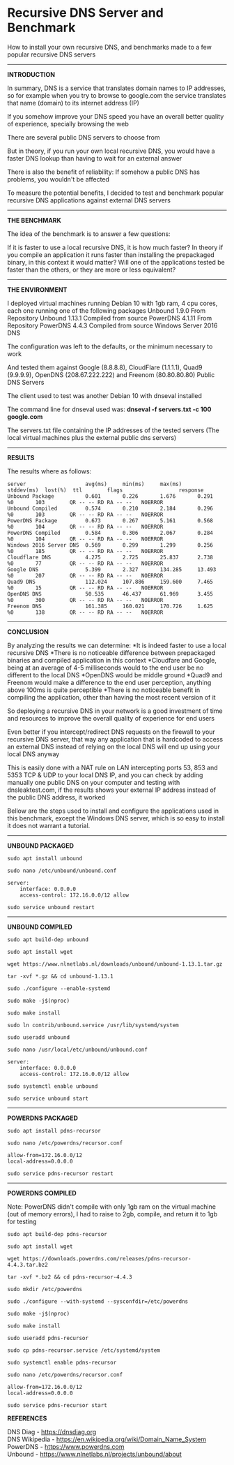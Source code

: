 # Recursive DNS Server and Benchmark
How to install your own recursive DNS, and benchmarks made to a few popular recursive DNS servers

---

<b>INTRODUCTION</b>

In summary, DNS is a service that translates domain names to IP addresses, so for example when you try to browse to google.com the service translates that name (domain) to its internet address (IP)

If you somehow improve your DNS speed you have an overall better quality of experience, specially browsing the web

There are several public DNS servers to choose from

But in theory, if you run your own local recursive DNS, you would have a faster DNS lookup than having to wait for an external answer

There is also the benefit of reliability: If somehow a public DNS has problems, you wouldn't be affected 

To measure the potential benefits, I decided to test and benchmark popular recursive DNS applications against external DNS servers


---

<b>THE BENCHMARK</b>

The idea of the benchmark is to answer a few questions:

If it is faster to use a local recursive DNS, it is how much faster?
In theory if you compile an application it runs faster than installing the prepackaged binary, in this context it would matter?
Will one of the applications tested be faster than the others, or they are more or less equivalent?


---

<b>THE ENVIRONMENT</B>

I deployed virtual machines running Debian 10 with 1gb ram, 4 cpu cores, each one running one of the following packages
Unbound 1.9.0 From Repository
Unbound 1.13.1 Compiled from source
PowerDNS 4.1.11 From Repository
PowerDNS 4.4.3 Compiled from source
Windows Server 2016 DNS

The configuration was left to the defaults, or the minimum necessary to work

And tested them against Google (8.8.8.8), CloudFlare (1.1.1.1), Quad9 (9.9.9.9), OpenDNS (208.67.222.222) and Freenom (80.80.80.80) Public DNS Servers

The client used to test was another Debian 10 with dnseval installed

The command line for dnseval used was: <b>dnseval -f servers.txt -c 100 google.com</b>

The servers.txt file containing the IP addresses of the tested servers (The local virtual machines plus the external public dns servers)


---

<b>RESULTS</b>

The results where as follows:

    server                   avg(ms)     min(ms)     max(ms)     stddev(ms)  lost(%)  ttl        flags                  response
    Unbound Package          0.601       0.226       1.676       0.291       %0       103        QR -- -- RD RA -- --   NOERROR             
    Unbound Compiled         0.574       0.210       2.184       0.296       %0       103        QR -- -- RD RA -- --   NOERROR             
    PowerDNS Package         0.673       0.267       5.161       0.568       %0       104        QR -- -- RD RA -- --   NOERROR             
    PowerDNS Compiled        0.584       0.306       2.067       0.284       %0       104        QR -- -- RD RA -- --   NOERROR             
    Windows 2016 Server DNS  0.569       0.299       1.299       0.256       %0       185        QR -- -- RD RA -- --   NOERROR             
    Cloudflare DNS           4.275       2.725       25.837      2.738       %0       77         QR -- -- RD RA -- --   NOERROR             
    Google DNS               5.399       2.327       134.285     13.493      %0       207        QR -- -- RD RA -- --   NOERROR             
    Quad9 DNS                112.024     107.886     159.600     7.465       %0       15         QR -- -- RD RA -- --   NOERROR             
    OpenDNS DNS              50.535      46.437      61.969      3.455       %0       300        QR -- -- RD RA -- --   NOERROR             
    Freenom DNS              161.385     160.021     170.726     1.625       %0       138        QR -- -- RD RA -- --   NOERROR


---

<b>CONCLUSION</b>

By analyzing the results we can determine:
*It is indeed faster to use a local recursive DNS
*There is no noticeable difference between prepackaged binaries and compiled application in this context
*Cloudfare and Google, being at an average of 4-5 milliseconds would to the end user be no different to the local DNS
*OpenDNS would be middle ground
*Quad9 and Freenom would make a difference to the end user perception, anything above 100ms is quite perceptible
*There is no noticeable benefit in compiling the application, other than having the most recent version of it

So deploying a recursive DNS in your network is a good investment of time and resources to improve the overall quality of experience for end users

Even better if you intercept/redirect DNS requests on the firewall to your recursive DNS server, that way any application that is hardcoded to access an external DNS instead of relying on the local DNS will end up using your local DNS anyway

This is easily done with a NAT rule on LAN intercepting ports 53, 853 and 5353 TCP & UDP to your local DNS IP, and you can check by adding manually one public DNS on your computer and testing with dnsleaktest.com, if the results shows your external IP address instead of the public DNS address, it worked

Bellow are the steps used to install and configure the applications used in this benchmark, except the Windows DNS server, which is so easy to install it does not warrant a tutorial.

---

<b>UNBOUND PACKAGED</b>

    sudo apt install unbound
    
    sudo nano /etc/unbound/unbound.conf
    
    server:
        interface: 0.0.0.0
        access-control: 172.16.0.0/12 allow
    	
    sudo service unbound restart    


---

<b>UNBOUND COMPILED</b>

    sudo apt build-dep unbound
    
    sudo apt install wget
    
    wget https://www.nlnetlabs.nl/downloads/unbound/unbound-1.13.1.tar.gz
    
    tar -xvf *.gz && cd unbound-1.13.1
    
    sudo ./configure --enable-systemd
    
    sudo make -j$(nproc)
    
    sudo make install
    
    sudo ln contrib/unbound.service /usr/lib/systemd/system
    
    sudo useradd unbound
    
    sudo nano /usr/local/etc/unbound/unbound.conf
    
    server:
        interface: 0.0.0.0
        access-control: 172.16.0.0/12 allow
    
    sudo systemctl enable unbound
    
    sudo service unbound start


---

<b>POWERDNS PACKAGED</b>

    sudo apt install pdns-recursor
    
    sudo nano /etc/powerdns/recursor.conf
    
    allow-from=172.16.0.0/12
    local-address=0.0.0.0
    
    sudo service pdns-recursor restart


---

<b>POWERDNS COMPILED</b>

Note: PowerDNS didn't compile with only 1gb ram on the virtual machine (out of memory errors), I had to raise to 2gb, compile, and return it to 1gb for testing

    sudo apt build-dep pdns-recursor
    
    sudo apt install wget
    
    wget https://downloads.powerdns.com/releases/pdns-recursor-4.4.3.tar.bz2
    
    tar -xvf *.bz2 && cd pdns-recursor-4.4.3
    
    sudo mkdir /etc/powerdns
    
    sudo ./configure --with-systemd --sysconfdir=/etc/powerdns
    
    sudo make -j$(nproc)
    
    sudo make install
    
    sudo useradd pdns-recursor
    
    sudo cp pdns-recursor.service /etc/systemd/system
    
    sudo systemctl enable pdns-recursor
    
    sudo nano /etc/powerdns/recursor.conf
    
    allow-from=172.16.0.0/12
    local-address=0.0.0.0
    
    sudo service pdns-recursor start

<b>REFERENCES</b>

DNS Diag - https://dnsdiag.org</br>
DNS Wikipedia - https://en.wikipedia.org/wiki/Domain_Name_System</br>
PowerDNS - https://www.powerdns.com</br>
Unbound - https://www.nlnetlabs.nl/projects/unbound/about</br>
